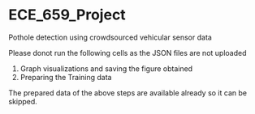 # ECE_659_Project
Pothole detection using crowdsourced vehicular sensor data

Please donot run the following cells as the JSON files are not uploaded
  1. Graph visualizations and saving the figure obtained
  2. Preparing the Training data

The prepared data of the above steps are available already so it can be skipped.

  
